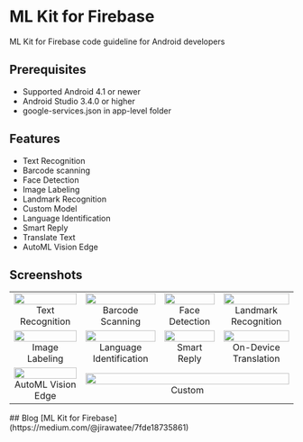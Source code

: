 # ML Kit for Firebase
ML Kit for Firebase code guideline for Android developers

## Prerequisites
* Supported Android 4.1 or newer
* Android Studio 3.4.0 or higher
* google-services.json in app-level folder

## Features
* Text Recognition
* Barcode scanning
* Face Detection
* Image Labeling
* Landmark Recognition
* Custom Model
* Language Identification
* Smart Reply
* Translate Text
* AutoML Vision Edge

## Screenshots
<table width="100%">
	<tr>
		<td align="center">
			<img src="https://user-images.githubusercontent.com/1763410/42051753-174e1d04-7b37-11e8-82d0-b2f8d7370b8b.png" width="100%">
			Text Recognition
		</td>
		<td align="center">
			<img src="https://user-images.githubusercontent.com/1763410/42051785-281f8fc8-7b37-11e8-9fb7-afba8dcbbd43.png" width="100%">
			Barcode Scanning
		</td>
		<td align="center">
			<img src="https://user-images.githubusercontent.com/1763410/42051803-358831ce-7b37-11e8-9a05-dc67dbf7a931.png" width="100%">
			Face Detection
		</td>
		<td align="center">
			<img src="https://user-images.githubusercontent.com/1763410/42051851-5c0a67b8-7b37-11e8-92e1-44fb8b785668.png" width="100%">
			Landmark Recognition
		</td>
	</tr>
	<tr>
		<td align="center">
			<img src="https://user-images.githubusercontent.com/1763410/58763432-eb37f100-8584-11e9-9527-2dfba60db14b.png" width="100%">
			Image Labeling
		</td>
		<td align="center">
			<img src="https://user-images.githubusercontent.com/1763410/56343420-ebeb1280-61e4-11e9-8529-83342d1bdd10.png" width="100%">
			Language Identification
		</td>
		<td align="center">
			<img src="https://user-images.githubusercontent.com/1763410/56341810-6e250800-61e0-11e9-9752-d87ed6340d90.png" width="100%">
			Smart Reply
		</td>
    	<td align="center">
    		<img src="https://user-images.githubusercontent.com/1763410/57792166-9284ed80-7768-11e9-8de3-472a163bb9ff.png" width="100%">
    		On-Device Translation
    	</td>
	</tr>
	<tr>
		<td align="center">
			<img src="https://user-images.githubusercontent.com/1763410/58763092-0e60a180-8581-11e9-951b-6282d22fdb95.png" width="100%">
			AutoML Vision Edge
		</td>
		<td align="center" colspan="3">
			<img src="https://user-images.githubusercontent.com/1763410/42051837-4bdec4ec-7b37-11e8-8f9e-a6b4865c2c16.png" width="100%">
			Custom
		</td>
  	</tr>
</table>
## Blog
[ML Kit for Firebase](https://medium.com/@jirawatee/7fde18735861)
